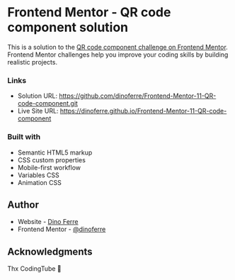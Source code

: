 # Frontend Mentor - QR code component solution
This is a solution to the [QR code component challenge on Frontend Mentor](https://www.frontendmentor.io/challenges/qr-code-component-iux_sIO_H). Frontend Mentor challenges help you improve your coding skills by building realistic projects. 

### Links
- Solution URL: https://github.com/dinoferre/Frontend-Mentor-11-QR-code-component.git
- Live Site URL: https://dinoferre.github.io/Frontend-Mentor-11-QR-code-component

### Built with
- Semantic HTML5 markup
- CSS custom properties
- Mobile-first workflow
- Variables CSS
- Animation CSS

## Author
- Website - [Dino Ferre](https://github.com/dinoferre)
- Frontend Mentor - [@dinoferre](https://www.frontendmentor.io/profile/dinoferre)

## Acknowledgments
Thx CodingTube 💖
